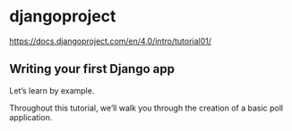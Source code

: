 # djangoproject
https://docs.djangoproject.com/en/4.0/intro/tutorial01/

## Writing your first Django app
Let’s learn by example.

Throughout this tutorial, we’ll walk you through the creation of a basic poll application.
